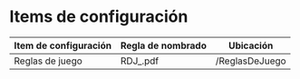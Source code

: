 # Items de configuración

| Item de configuración | Regla de nombrado | Ubicación |
| --------------------- | ----------------- | -------------------------------------------------------- |
| Reglas de juego | RDJ_<nombre>.pdf|/ReglasDeJuego|
